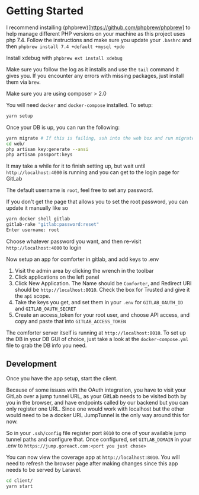 # Getting Started

I recommend installing (phpbrew)[https://github.com/phpbrew/phpbrew] to help manage different PHP versions
on your machine as this project uses php 7.4. Follow the instructions and make sure you update your
`.bashrc` and then `phpbrew install 7.4 +default +mysql +pdo`

Install xdebug with `phpbrew ext install xdebug`

Make sure you follow the log as it installs and use the `tail` command it gives you.
If you encounter any errors with missing packages, just install them via `brew`.

Make sure you are using composer > 2.0

You will need `docker` and `docker-compose` installed. To setup:

```bash
yarn setup
```

Once your DB is up, you can run the following:
```bash
yarn migrate # If this is failing, ssh into the web box and run migrate from there
cd web/
php artisan key:generate --ansi
php artisan passport:keys
```

It may take a while for it to finish setting up, but wait until `http://localhost:4000` is running and you can get to the login page for GitLab

The default username is `root`, feel free to set any password.

If you don't get the page that allows you to set the root password, you can update it manually like so

```bash
yarn docker shell gitlab
gitlab-rake "gitlab:password:reset"
Enter username: root
```

Choose whatever password you want, and then re-visit `http://localhost:4000` to login

Now setup an app for comforter in gitlab, and add keys to .env

1. Visit the admin area by clicking the wrench in the toolbar
2. Click applications on the left panel
3. Click New Application. The Name should be `Comforter`, and Redirect URI should be `http://localhost:8010`. Check the box for Trusted and give it the `api` scope.
4. Take the keys you get, and set them in your `.env` for `GITLAB_OAUTH_ID` and `GITLAB_OAUTH_SECRET`
5. Create an access_token for your root user, and choose API access, and copy and paste that into `GITLAB_ACCESS_TOKEN`

The comforter server itself is running at `http://localhost:8010`. To set up the DB in your DB GUI of choice, just take a look
at the `docker-compose.yml` file to grab the DB info you need.


## Development

Once you have the app setup, start the client.

Because of some issues with the OAuth integration, you have to visit your GitLab over a jump tunnel URL, as
your GitLab needs to be visited both by you in the browser, and have endpoints called by our backend but you can
only register one URL. Since one would work with localhost but the other would need to be a docker URL
JumpTunnel is the only way around this for now.

So in your `.ssh/config` file register port `8010` to one of your available jump tunnel paths and configure that.
Once configured, set `GITLAB_DOMAIN` in your .env to `https://jump.goreact.com:<port you just chose>`

You can now view the coverage app at `http://localhost:8010`. You will need to refresh the browser page after
making changes since this app needs to be served by Laravel.

```bash
cd client/
yarn start
```
